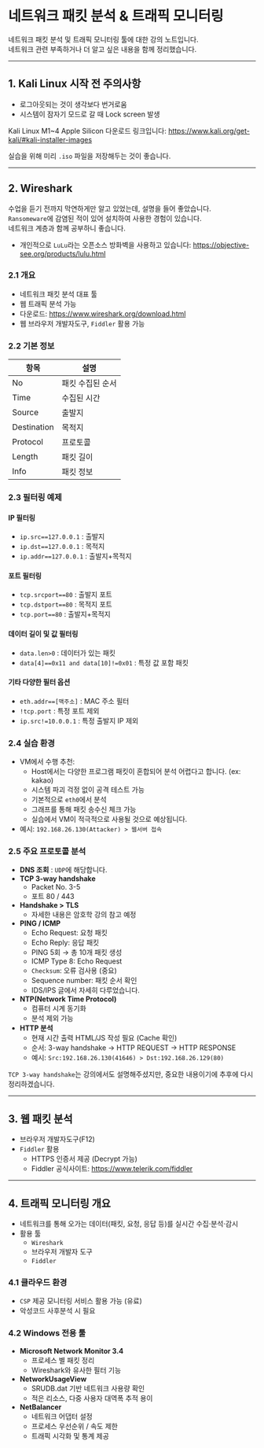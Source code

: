 # 네트워크 패킷 분석 & 트래픽 모니터링

네트워크 패킷 분석 및 트래픽 모니터링 툴에 대한 강의 노트입니다.  
네트워크 관련 부족하거나 더 알고 싶은 내용을 함께 정리했습니다.

---

## 1. Kali Linux 시작 전 주의사항
- 로그아웃되는 것이 생각보다 번거로움
- 시스템이 잠자기 모드로 갈 때 Lock screen 발생

Kali Linux M1~4 Apple Silicon 다운로드 링크입니다:
https://www.kali.org/get-kali/#kali-installer-images

실습을 위해 미리 `.iso` 파일을 저장해두는 것이 좋습니다.

---

## 2. Wireshark

수업을 듣기 전까지 막연하게만 알고 있었는데, 설명을 들어 좋았습니다.  
`Ransomeware`에 감염된 적이 있어 설치하여 사용한 경험이 있습니다.  
네트워크 계층과 함께 공부하니 좋습니다.


- 개인적으로 `LuLu`라는 오픈소스 방화벽을 사용하고 있습니다:
https://objective-see.org/products/lulu.html

### 2.1 개요
- 네트워크 패킷 분석 대표 툴
- 웹 트래픽 분석 가능
- 다운로드: https://www.wireshark.org/download.html
- 웹 브라우저 개발자도구, `Fiddler` 활용 가능

### 2.2 기본 정보
| 항목         | 설명              |
|-------------|------------------|
| No          | 패킷 수집된 순서     |
| Time        | 수집된 시간         |
| Source      | 출발지             |
| Destination | 목적지             |
| Protocol    | 프로토콜            |
| Length      | 패킷 길이          |  
| Info        | 패킷 정보          |

### 2.3 필터링 예제

#### IP 필터링
- `ip.src==127.0.0.1` : 출발지
- `ip.dst==127.0.0.1` : 목적지
- `ip.addr==127.0.0.1` : 출발지+목적지

#### 포트 필터링
- `tcp.srcport==80` : 출발지 포트
- `tcp.dstport==80` : 목적지 포트
- `tcp.port==80` : 출발지+목적지

#### 데이터 길이 및 값 필터링
- `data.len>0` : 데이터가 있는 패킷
- `data[4]==0x11 and data[10]!=0x01` : 특정 값 포함 패킷

#### 기타 다양한 필터 옵션
- `eth.addr==[맥주소]` : MAC 주소 필터
- `!tcp.port` : 특정 포트 제외
- `ip.src!=10.0.0.1` : 특정 출발지 IP 제외

### 2.4 실습 환경

- VM에서 수행 추천:
  - Host에서는 다양한 프로그램 패킷이 혼합되어 분석 어렵다고 합니다. (ex: kakao)
  - 시스템 파괴 걱정 없이 공격 테스트 가능
  - 기본적으로 `eth0`에서 분석
  - 그래프를 통해 패킷 송수신 체크 가능
  - 실습에서 VM이 적극적으로 사용될 것으로 예상됩니다.
- 예시: `192.168.26.130(Attacker) > 웹서버 접속`

### 2.5 주요 프로토콜 분석

- **DNS 조회** : `UDP`에 해당합니다.
- **TCP 3-way handshake**
  - Packet No. 3-5
  - 포트 80 / 443
- **Handshake > TLS**
  - 자세한 내용은 암호학 강의 참고 예정
- **PING / ICMP**
  - Echo Request: 요청 패킷
  - Echo Reply: 응답 패킷
  - PING 5회 → 총 10개 패킷 생성
  - ICMP Type 8: Echo Request
  - `Checksum`: 오류 검사용 (중요)
  - Sequence number: 패킷 순서 확인
  - IDS/IPS 글에서 자세히 다루었습니다.
- **NTP(Network Time Protocol)**
  - 컴퓨터 시계 동기화
  - 분석 제외 가능
- **HTTP 분석**
  - 현재 시간 출력 HTML/JS 작성 필요 (Cache 확인)
  - 순서: 3-way handshake → HTTP REQUEST → HTTP RESPONSE
  - 예시: `Src:192.168.26.130(41646) > Dst:192.168.26.129(80)`

`TCP 3-way handshake`는 강의에서도 설명해주셨지만, 중요한 내용이기에 추후에 다시 정리하겠습니다.

---

## 3. 웹 패킷 분석
- 브라우저 개발자도구(F12)
- `Fiddler` 활용
  - HTTPS 인증서 제공 (Decrypt 가능)
  - Fiddler 공식사이트: https://www.telerik.com/fiddler

---

## 4. 트래픽 모니터링 개요
- 네트워크를 통해 오가는 데이터(패킷, 요청, 응답 등)를 실시간 수집·분석·감시
- 활용 툴
  - `Wireshark`
  - 브라우저 개발자 도구
  - `Fiddler`

### 4.1 클라우드 환경
- `CSP` 제공 모니터링 서비스 활용 가능 (유료)
- 악성코드 사후분석 시 필요

### 4.2 Windows 전용 툴
- **Microsoft Network Monitor 3.4**
  - 프로세스 별 패킷 정리
  - Wireshark와 유사한 필터 기능
- **NetworkUsageView**
  - SRUDB.dat 기반 네트워크 사용량 확인
  - 적은 리소스, 다중 사용자 대역폭 추적 용이
- **NetBalancer**
  - 네트워크 어댑터 설정
  - 프로세스 우선순위 / 속도 제한
  - 트래픽 시각화 및 통계 제공
